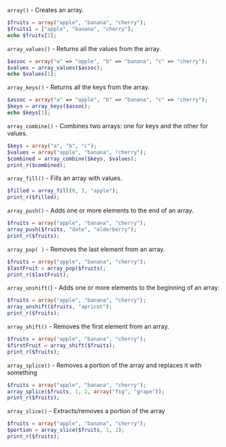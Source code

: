 `array()` - Creates an array. 
```php
$fruits = array("apple", "banana", "cherry");
$fruits1 = ["apple", "banana", "cherry"];
echo $fruits[2];
```

`array_values()` - Returns all the values from the array. 
```php
$assoc = array("a" => "apple", "b" => "banana", "c" => "cherry");
$values = array_values($assoc);
echo $values[1];
```

`array_keys()` - Returns all the keys from the array. 
```php
$assoc = array("a" => "apple", "b" => "banana", "c" => "cherry"); 
$keys = array_keys($assoc);
echo $keys[1];
```

`array_combine()` - Combines two arrays: one for keys and the other for values.
```php
$keys = array("a", "b", "c"); 
$values = array("apple", "banana", "cherry"); 
$combined = array_combine($keys, $values);
print_r($combined);
```

`array_fill()` - Fills an array with values. 
```php
$filled = array_fill(0, 3, "apple");
print_r($filled);
```

`array_push()` - Adds one or more elements to the end of an array.
```php
$fruits = array("apple", "banana", "cherry"); 
array_push($fruits, "date", "elderberry");
print_r($fruits);
```

`array_pop( )` - Removes the last element from an array. 
```php
$fruits = array("apple", "banana", "cherry"); 
$lastFruit = array_pop($fruits);
print_r($lastFruit);
```

`array_unshift(`) - Adds one or more elements to the beginning of an array.
```php
$fruits = array("apple", "banana", "cherry"); 
array_unshift($fruits, "apricot");
print_r($fruits);
```

`array_shift()` - Removes the first element from an array. 
```php
$fruits = array("apple", "banana", "cherry"); 
$firstFruit = array_shift($fruits);
print_r($fruits);
```

`array_splice()` - Removes a portion of the array and replaces it with something
```php
$fruits = array("apple", "banana", "cherry"); 
array_splice($fruits, 1, 2, array("fig", "grape"));
print_r($fruits);
```

`array_slice()` - Extracts/removes a portion of the array
```php
$fruits = array("apple", "banana", "cherry"); 
$portion = array_slice($fruits, 1, 2);
print_r($fruits);
```